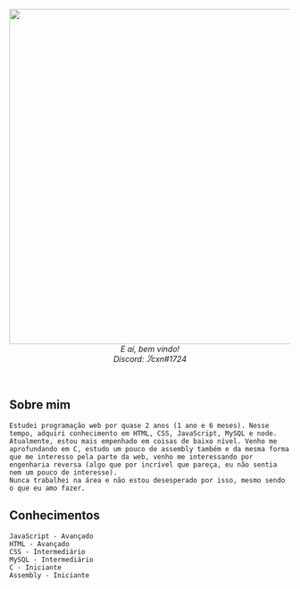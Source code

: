 <p align="center">
<img width="600px" src="https://i.imgur.com/bGNL2u3.gif"/><br>
<em>
E aí, bem vindo!<br>
Discord: .̾/̾cxn#1724
</em>
<br>
</p>

<br>

## Sobre mim
```
Estudei programação web por quase 2 anos (1 ano e 6 meses). Nesse tempo, adquiri conhecimento em HTML, CSS, JavaScript, MySQL e node.
Atualmente, estou mais empenhado em coisas de baixo nível. Venho me aprofundando em C, estudo um pouco de assembly também e da mesma forma que me interesso pela parte da web, venho me interessando por engenharia reversa (algo que por incrível que pareça, eu não sentia nem um pouco de interesse).
Nunca trabalhei na área e não estou desesperado por isso, mesmo sendo o que eu amo fazer. 
```

## Conhecimentos
```
JavaScript - Avançado
HTML - Avançado
CSS - Intermediário
MySQL - Intermediário
C - Iniciante
Assembly - Iniciante
```
